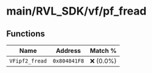 # main/RVL_SDK/vf/pf_fread

## Functions

| Name | Address | Match % |
|------|---------|---------|
| `VFipf2_fread` | `0x804841F8` | :x: (0.0%) |